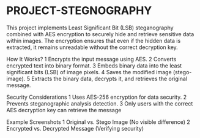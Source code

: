 # PROJECT-STEGNOGRAPHY
This project implements Least Significant Bit (LSB) steganography combined with AES encryption to securely hide and retrieve sensitive data within images. The encryption ensures that even if the hidden data is extracted, it remains unreadable without the correct decryption key.

How It Works?
1️ Encrypts the input message using AES.
2️ Converts encrypted text into binary format.
3️ Embeds binary data into the least significant bits (LSB) of image pixels.
4️ Saves the modified image (stego-image).
5️ Extracts the binary data, decrypts it, and retrieves the original message.

Security Considerations
1 Uses AES-256 encryption for data security.
2 Prevents steganographic analysis detection.
3 Only users with the correct AES decryption key can retrieve the message

Example Screenshots
1 Original vs. Stego Image (No visible difference)
2 Encrypted vs. Decrypted Message (Verifying security)
